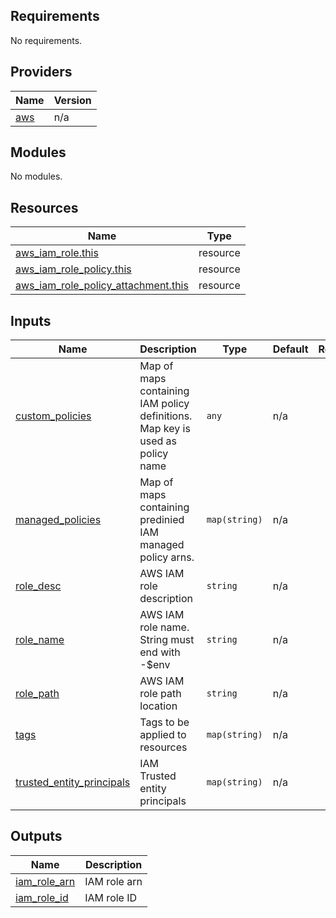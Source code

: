 <!-- BEGIN_TF_DOCS -->
## Requirements

No requirements.

## Providers

| Name | Version |
|------|---------|
| <a name="provider_aws"></a> [aws](#provider\_aws) | n/a |

## Modules

No modules.

## Resources

| Name | Type |
|------|------|
| [aws_iam_role.this](https://registry.terraform.io/providers/hashicorp/aws/latest/docs/resources/iam_role) | resource |
| [aws_iam_role_policy.this](https://registry.terraform.io/providers/hashicorp/aws/latest/docs/resources/iam_role_policy) | resource |
| [aws_iam_role_policy_attachment.this](https://registry.terraform.io/providers/hashicorp/aws/latest/docs/resources/iam_role_policy_attachment) | resource |

## Inputs

| Name | Description | Type | Default | Required |
|------|-------------|------|---------|:--------:|
| <a name="input_custom_policies"></a> [custom\_policies](#input\_custom\_policies) | Map of maps containing IAM policy definitions. Map key is used as policy name | `any` | n/a | yes |
| <a name="input_managed_policies"></a> [managed\_policies](#input\_managed\_policies) | Map of maps containing predinied IAM managed policy arns. | `map(string)` | n/a | yes |
| <a name="input_role_desc"></a> [role\_desc](#input\_role\_desc) | AWS IAM role description | `string` | n/a | yes |
| <a name="input_role_name"></a> [role\_name](#input\_role\_name) | AWS IAM role name. String must end with -$env | `string` | n/a | yes |
| <a name="input_role_path"></a> [role\_path](#input\_role\_path) | AWS IAM role path location | `string` | n/a | yes |
| <a name="input_tags"></a> [tags](#input\_tags) | Tags to be applied to resources | `map(string)` | n/a | yes |
| <a name="input_trusted_entity_principals"></a> [trusted\_entity\_principals](#input\_trusted\_entity\_principals) | IAM Trusted entity principals | `map(string)` | n/a | yes |

## Outputs

| Name | Description |
|------|-------------|
| <a name="output_iam_role_arn"></a> [iam\_role\_arn](#output\_iam\_role\_arn) | IAM role arn |
| <a name="output_iam_role_id"></a> [iam\_role\_id](#output\_iam\_role\_id) | IAM role ID |
<!-- END_TF_DOCS -->